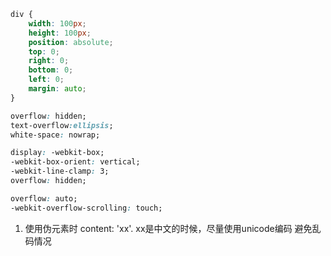<!-- 3.水平垂直居中 -->
```css
div {
    width: 100px;
    height: 100px;
    position: absolute;
    top: 0;
    right: 0;
    bottom: 0;
    left: 0;
    margin: auto;
}
```
<!-- css一行文本超出 -->
```css
overflow: hidden;
text-overflow:ellipsis;
white-space: nowrap;
```

<!-- 多行文本超出显示 -->
```css
display: -webkit-box;
-webkit-box-orient: vertical;
-webkit-line-clamp: 3;
overflow: hidden;
```

<!-- IOS手机容器滚动条滑动不流畅 -->
```css
overflow: auto;
-webkit-overflow-scrolling: touch;
```

<!-- css使用注意事项 -->
1. 使用伪元素时 content: 'xx'. xx是中文的时候，尽量使用unicode编码 避免乱码情况
